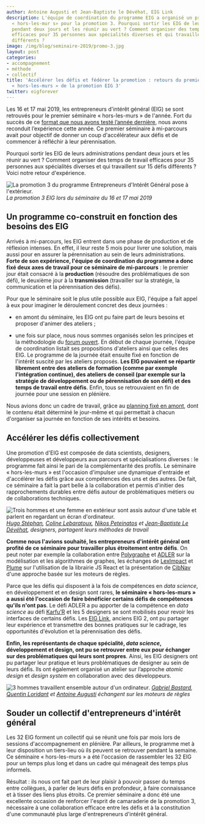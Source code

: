 ```yaml
---
author: Antoine Augusti et Jean-Baptiste le Dévéhat, EIG Link
description: L'équipe de coordination du programme EIG a organisé un premier séminaire
  « hors-les-mur s» pour la promotion 3. Pourquoi sortir les EIG de leurs administrations
  pendant deux jours et les réunir au vert ? Comment organiser des temps de travail
  efficaces pour 35 personnes aux spécialités diverses et qui travaillent sur 15 défis
  différents ?
image: /img/blog/seminaire-2019/promo-3.jpg
layout: post
categories:
- accompagnement
- méthode
- collectif
title: 'Accélérer les défis et fédérer la promotion : retours du premier séminaire
  « hors-les-murs » de la promotion EIG 3'
twitter: eigforever
---
```


Les 16 et 17 mai 2019, les entrepreneurs d'intérêt général (EIG) se sont retrouvés pour le premier séminaire « hors-les-murs » de l'année. Fort du succès de ce [format que nous avons testé l’année dernière](https://entrepreneur-interet-general.etalab.gouv.fr/blog/2018/09/24/retrospective-defis-eig2.html), nous avons reconduit l’expérience cette année. Ce premier séminaire à mi-parcours avait pour objectif de donner un coup d'accélérateur aux défis et de commencer à réfléchir à leur pérennisation. 

Pourquoi sortir les EIG de leurs administrations pendant deux jours et les réunir au vert ? Comment organiser des temps de travail efficaces pour 35 personnes aux spécialités diverses et qui travaillent sur 15 défis différents ? Voici notre retour d'expérience.

![La promotion 3 du programme Entrepreneurs d'Intérêt Général pose à l'extérieur.](/img/blog/seminaire-2019/promo-3.jpg) _La promotion 3 EIG lors du séminaire du 16 et 17 mai 2019_

## Un programme co-construit en fonction des besoins des EIG 

Arrivés à mi-parcours, les EIG entrent dans une phase de production et de réflexion intenses. En effet, il leur reste 5 mois pour livrer une solution, mais aussi pour en assurer la pérennisation au sein de leurs administrations. **Forte de son expérience, l'équipe de coordination du programme a donc fixé deux axes de travail pour ce séminaire de mi-parcours** : le premier jour était consacré à la **production** (résoudre des problématiques de son défi), le deuxième jour à la **transmission** (travailler sur la stratégie, la communication et la pérennisation des défis). 

Pour que le séminaire soit le plus utile possible aux EIG, l'équipe a fait appel à eux pour imaginer le déroulement concret des deux journées :

- en amont du séminaire, les EIG ont pu faire part de leurs besoins et proposer d'animer des ateliers ;

- une fois sur place, nous nous sommes organisés selon les principes et la méthodologie du [forum ouvert](https://fr.wikipedia.org/wiki/M%C3%A9thodologie_Forum_Ouvert). En début de chaque journée, l'équipe de coordination listait ses propositions d'ateliers ainsi que celles des EIG. Le programme de la journée était ensuite fixé en fonction de l'intérêt suscité par les ateliers proposés. **Les EIG pouvaient se répartir librement entre des ateliers de formation (comme par exemple l'intégration continue), des ateliers de conseil (par exemple sur la stratégie de développement ou de pérennisation de son défi) et des temps de travail entre défis**. Enfin, tous se retrouvaient en fin de journée pour une session en plénière. 

Nous avions donc un cadre de travail, grâce au [planning fixé en amont](https://github.com/entrepreneur-interet-general/eig-link/blob/master/accompagnement.md#s%C3%A9minaire-hors-les-murs--1617-mai), dont le contenu était déterminé le jour-même et qui permettait à chacun d'organiser sa journée en fonction de ses intérêts et besoins.

## Accélérer les défis collectivement

Une promotion d'EIG est composée de data scientists, designers, développeuses et développeurs aux parcours et spécialisations diverses : le programme fait ainsi le pari de la complémentarité des profils. Le séminaire « hors-les-murs » est l'occasion d'impulser une dynamique d'entraide et d'accélérer les défis grâce aux compétences des uns et des autres. 
De fait, ce séminaire a fait la part belle à la collaboration et permis d'initier des rapprochements durables entre défis autour de problématiques métiers ou de collaborations techniques.

![Trois hommes et une femme en extérieur sont assis autour d'une table et parlent en regardant un écran d'ordinateur.](/img/blog/seminaire-2019/designers.jpg) _[Hugo Stéphan](/communaute/2019/hugo-stephan.html), [Coline Lebaratoux](/communaute/2019/coline-lebaratoux.html), [Nikos Peteinatos](/communaute/2019/nikos-peteinatos.html) et [Jean-Baptiste Le Dévéhat](/communaute/2018/jean-baptiste-le-devehat.html), designers, partagent leurs méthodes de travail_

**Comme nous l'avions souhaité, les entrepreneurs d'intérêt général ont profité de ce séminaire pour travailler plus étroitement entre défis**. On peut noter par exemple la collaboration entre [Polygraphe](https://entrepreneur-interet-general.etalab.gouv.fr/defis/2019/polygraphe.html) et [ADLER](https://entrepreneur-interet-general.etalab.gouv.fr/defis/2019/adler.html) sur la modélisation et les algorithmes de graphes, les échanges de [LexImpact](https://entrepreneur-interet-general.etalab.gouv.fr/defis/2019/leximpact.html) et [Plume](https://entrepreneur-interet-general.etalab.gouv.fr/defis/2019/plume.html) sur l'utilisation de la librairie JS React et la présentation de [CibNav](https://entrepreneur-interet-general.etalab.gouv.fr/defis/2019/cibnav.html) d'une approche basée sur les moteurs de règles. 

Parce que les défis qui disposent à la fois de compétences en _data science_, en développement et en design sont rares, **le séminaire « hors-les-murs » a aussi été l'occasion de faire bénéficier certains défis de compétences qu'ils n'ont pas**. Le défi ADLER a pu apporter de la compétence en _data science_ au défi [Karfu’R](https://entrepreneur-interet-general.etalab.gouv.fr/defis/2019/karfur.html) et  les 5 designers se sont mobilisés pour revoir les interfaces de certains défis. Les [EIG Link](https://entrepreneur-interet-general.etalab.gouv.fr/defis/2019/eiglink.html), anciens EIG 2, ont pu partager leur expérience et transmettre des bonnes pratiques sur le cadrage, les opportunités d'évolution et la pérennisation des défis. 

**Enfin, les représentants de chaque spécialité, _data science_, développement et design, ont pu se retrouver entre eux pour échanger sur des problématiques qui leurs sont propres**. Ainsi, les EIG designers ont pu partager leur pratique et leurs problématiques de designer au sein de leurs défis. Ils ont également organisé un atelier sur l’approche _atomic design_ et _design system_ en collaboration avec des développeurs.

![3 hommes travaillent ensemble autour d'un ordinateur.](/img/blog/seminaire-2019/moteurs-regles.jpg) _[Gabriel Bastard](/communaute/2019/gabriel-bastard.html), [Quentin Loridant](/communaute/2019/quentin-loridant.html) et [Antoine Augusti](/communaute/2018/antoine-augusti.html) échangent sur les moteurs de règles_


## Souder un collectif d'entrepreneurs d'intérêt général

Les 32 EIG forment un collectif qui se réunit une fois par mois lors de sessions d'accompagnement en plénière. Par ailleurs, le programme met à leur disposition un tiers-lieu où ils peuvent se retrouver pendant la semaine. Ce séminaire « hors-les-murs » a été l'occasion de rassembler les 32 EIG pour un temps plus long et dans un cadre qui ménageait des temps plus informels.  

Résultat : ils nous ont fait part de leur plaisir à pouvoir passer du temps entre collègues, à parler de leurs défis en profondeur, à faire connaissance et à tisser des liens plus étroits. Ce premier séminaire a donc été une excellente occasion de renforcer l'esprit de camaraderie de la promotion 3, nécessaire à une collaboration efficace entre les défis et à la constitution d'une communauté plus large d'entrepreneurs d'intérêt général.
